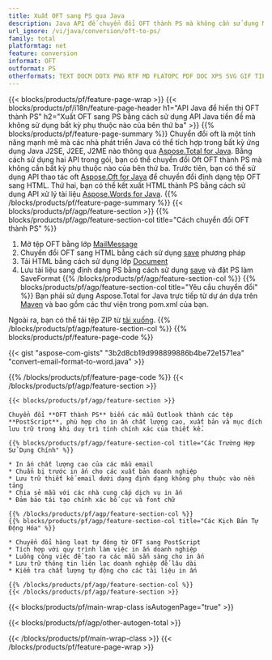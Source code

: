 ```yaml
---
title: Xuất OFT sang PS qua Java
description: Java API để chuyển đổi OFT thành PS mà không cần sử dụng Microsoft Word hoặc Outlook
url_ignore: /vi/java/conversion/oft-to-ps/
family: total
platformtag: net
feature: conversion
informat: OFT
outformat: PS
otherformats: TEXT DOCM DOTX PNG RTF MD FLATOPC PDF DOC XPS SVG GIF TIFF ODT PCL WORDML OTT DOT DOCX PS DOTM EMF EPUB JPEG
---
```

{{< blocks/products/pf/feature-page-wrap >}}
{{< blocks/products/pf/i18n/feature-page-header h1="API Java để hiển thị OFT thành PS" h2="Xuất OFT sang PS bằng cách sử dụng API Java tiền đề mà không sử dụng bất kỳ phụ thuộc nào của bên thứ ba" >}}
{{% blocks/products/pf/feature-page-summary %}}
Chuyển đổi oft là một tính năng mạnh mẽ mà các nhà phát triển Java có thể tích hợp trong bất kỳ ứng dụng Java J2SE, J2EE, J2ME nào thông qua [Aspose.Total for Java](https://products.aspose.com/total/java/). Bằng cách sử dụng hai API trong gói, bạn có thể chuyển đổi Oft OFT thành PS mà không cần bất kỳ phụ thuộc nào của bên thứ ba. Trước tiên, bạn có thể sử dụng API thao tác oft [Aspose.Oft for Java](https://products.aspose.com/email/java/) để chuyển đổi định dạng tệp OFT sang HTML. Thứ hai, bạn có thể kết xuất HTML thành PS bằng cách sử dụng API xử lý tài liệu [Aspose.Words for Java](https://products.aspose.com/words/java/).
{{% /blocks/products/pf/feature-page-summary  %}}
{{< blocks/products/pf/agp/feature-section >}}
{{% blocks/products/pf/agp/feature-section-col title="Cách chuyển đổi OFT thành PS" %}}
1. Mở tệp OFT bằng lớp [MailMessage](https://reference.aspose.com/email/java/com.aspose.email/mailmessage)
2. Chuyển đổi OFT sang HTML bằng cách sử dụng [save](https://reference.aspose.com/email/java/com.aspose.email/MailMessage#save (java.io.OutputStream,%20com.aspose.email.SaveOptions)) phương pháp
3. Tải HTML bằng cách sử dụng lớp [Document](https://reference.aspose.com/words/java/com.aspose.words/Document)
4. Lưu tài liệu sang định dạng PS bằng cách sử dụng [save](https://reference.aspose.com/words/java/com.aspose.words/Document#save (java.lang.String, com.aspose.words.SaveOptions)) và đặt PS làm SaveFormat
{{% /blocks/products/pf/agp/feature-section-col %}}
{{% blocks/products/pf/agp/feature-section-col title="Yêu cầu chuyển đổi" %}}
Bạn phải sử dụng Aspose.Total for Java trực tiếp từ dự án dựa trên [Maven](https://releases.aspose.com/total/java/) và bao gồm các thư viện trong pom.xml của bạn.

Ngoài ra, bạn có thể tải tệp ZIP từ [tải xuống](https://releases.aspose.com/total/java).
{{% /blocks/products/pf/agp/feature-section-col %}}
{{% blocks/products/pf/feature-page-code %}}
{{< gist "aspose-com-gists" "3b2d8cb19d998899886b4be72e1571ea" "convert-email-format-to-word.java" >}}
{{% /blocks/products/pf/feature-page-code %}}
{{< /blocks/products/pf/agp/feature-section >}}
```
{{< blocks/products/pf/agp/feature-section >}}

Chuyển đổi **OFT thành PS** biến các mẫu Outlook thành các tệp **PostScript**, phù hợp cho in ấn chất lượng cao, xuất bản và mục đích lưu trữ trong khi duy trì tính chính xác của thiết kế.

{{% blocks/products/pf/agp/feature-section-col title="Các Trường Hợp Sử Dụng Chính" %}}

* In ấn chất lượng cao của các mẫu email
* Chuẩn bị trước in ấn cho các xuất bản doanh nghiệp
* Lưu trữ thiết kế email dưới dạng định dạng không phụ thuộc vào nền tảng
* Chia sẻ mẫu với các nhà cung cấp dịch vụ in ấn
* Đảm bảo tái tạo chính xác bố cục và font chữ

{{% /blocks/products/pf/agp/feature-section-col %}}
{{% blocks/products/pf/agp/feature-section-col title="Các Kịch Bản Tự Động Hóa" %}}

* Chuyển đổi hàng loạt tự động từ OFT sang PostScript
* Tích hợp với quy trình làm việc in ấn doanh nghiệp
* Luồng công việc để tạo ra các mẫu sẵn sàng cho in ấn
* Lưu trữ thông tin liên lạc doanh nghiệp để lâu dài
* Kiểm tra chất lượng tự động cho các tài liệu in ấn

{{% /blocks/products/pf/agp/feature-section-col %}}
{{< /blocks/products/pf/agp/feature-section >}}
```
{{< blocks/products/pf/main-wrap-class isAutogenPage="true" >}}

{{< blocks/products/pf/agp/other-autogen-total >}}

{{< /blocks/products/pf/main-wrap-class >}}
{{< /blocks/products/pf/feature-page-wrap >}}